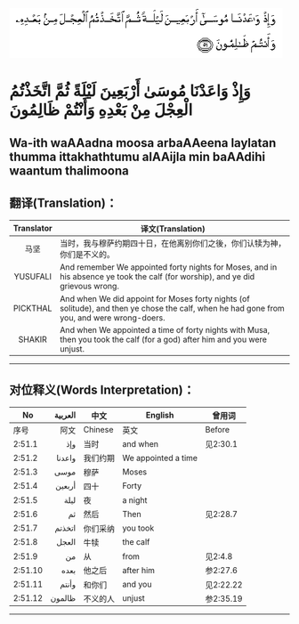 ![002:051](images/002_051.gif)

#  وَإِذْ وَاعَدْنَا مُوسَىٰ أَرْبَعِينَ لَيْلَةً ثُمَّ اتَّخَذْتُمُ الْعِجْلَ مِنْ بَعْدِهِ وَأَنْتُمْ ظَالِمُونَ 

## Wa-ith waAAadna moosa arbaAAeena laylatan thumma ittakhathtumu alAAijla min baAAdihi waantum thalimoona

## 翻译(Translation)：

| Translator | 译文(Translation)                                            |
|:----------:| ------------------------------------------------------------ |
| 马坚       | 当时，我与穆萨约期四十日，在他离别你们之後，你们认犊为神，你们是不义的。 |
| YUSUFALI   | And remember We appointed forty nights for Moses, and in his absence ye took the calf (for worship), and ye did grievous wrong. |
| PICKTHAL   | And when We did appoint for Moses forty nights (of solitude), and then ye chose the calf, when he had gone from you, and were wrong-doers. |
| SHAKIR     | And when We appointed a time of forty nights with Musa, then you took the calf (for a god) after him and you were unjust. |

---

## 对位释义(Words Interpretation)：

| No      | العربية | 中文     | English             | 曾用词    |
| ------- | -------:| -------- | ------------------- | --------- |
| 序号    | 阿文    | Chinese  | 英文                | Before    |
| 2:51.1  | وإذ     | 当时     | and when            | 见2:30.1  |
| 2:51.2  | واعدنا  | 我们约期 | We appointed a time |           |
| 2:51.3  | موسى    | 穆萨     | Moses               |           |
| 2:51.4  | أربعين  | 四十     | Forty               |           |
| 2:51.5  | ليلة    | 夜       | a night             |           |
| 2:51.6  | ثم      | 然后     | Then                | 见2:28.7  |
| 2:51.7  | اتخذتم  | 你们采纳 | you took            |           |
| 2:51.8  | العجل   | 牛犊     | the calf            |           |
| 2:51.9  | من      | 从       | from                | 见2:4.8   |
| 2:51.10 | بعده    | 他之后   | after him           | 参2:27.6  |
| 2:51.11 | وأنتم   | 和你们   | and you             | 见2:22.22 |
| 2:51.12 | ظالمون  | 不义的人 | unjust              | 参2:35.19 |

---
